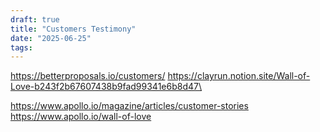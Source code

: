 ```yaml
---
draft: true
title: "Customers Testimony"
date: "2025-06-25"
tags: 
---
```

https://betterproposals.io/customers/
https://clayrun.notion.site/Wall-of-Love-b243f2b67607438b9fad99341e6b8d47\

https://www.apollo.io/magazine/articles/customer-stories
https://www.apollo.io/wall-of-love